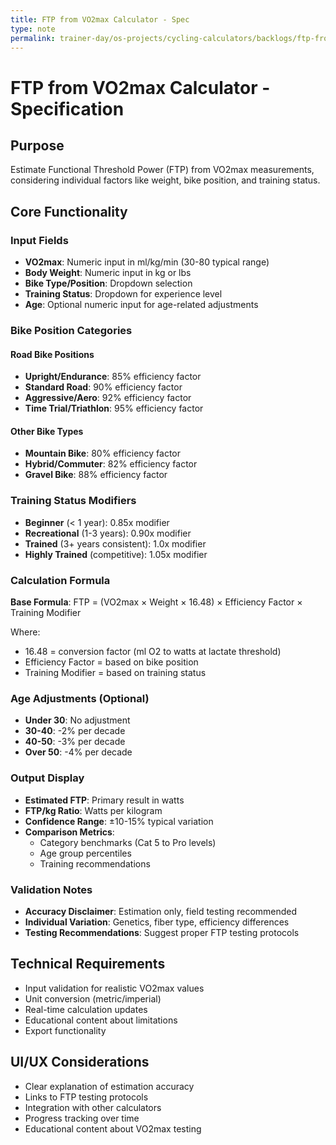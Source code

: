 ```yaml
---
title: FTP from VO2max Calculator - Spec
type: note
permalink: trainer-day/os-projects/cycling-calculators/backlogs/ftp-from-vo2max-calculator-spec
---
```


# FTP from VO2max Calculator - Specification

## Purpose
Estimate Functional Threshold Power (FTP) from VO2max measurements, considering individual factors like weight, bike position, and training status.

## Core Functionality
### Input Fields
- **VO2max**: Numeric input in ml/kg/min (30-80 typical range)
- **Body Weight**: Numeric input in kg or lbs
- **Bike Type/Position**: Dropdown selection
- **Training Status**: Dropdown for experience level
- **Age**: Optional numeric input for age-related adjustments

### Bike Position Categories
#### Road Bike Positions
- **Upright/Endurance**: 85% efficiency factor
- **Standard Road**: 90% efficiency factor  
- **Aggressive/Aero**: 92% efficiency factor
- **Time Trial/Triathlon**: 95% efficiency factor

#### Other Bike Types
- **Mountain Bike**: 80% efficiency factor
- **Hybrid/Commuter**: 82% efficiency factor
- **Gravel Bike**: 88% efficiency factor

### Training Status Modifiers
- **Beginner** (< 1 year): 0.85x modifier
- **Recreational** (1-3 years): 0.90x modifier
- **Trained** (3+ years consistent): 1.0x modifier
- **Highly Trained** (competitive): 1.05x modifier

### Calculation Formula
**Base Formula**: FTP = (VO2max × Weight × 16.48) × Efficiency Factor × Training Modifier

Where:
- 16.48 = conversion factor (ml O2 to watts at lactate threshold)
- Efficiency Factor = based on bike position
- Training Modifier = based on training status

### Age Adjustments (Optional)
- **Under 30**: No adjustment
- **30-40**: -2% per decade
- **40-50**: -3% per decade  
- **Over 50**: -4% per decade

### Output Display
- **Estimated FTP**: Primary result in watts
- **FTP/kg Ratio**: Watts per kilogram
- **Confidence Range**: ±10-15% typical variation
- **Comparison Metrics**:
  - Category benchmarks (Cat 5 to Pro levels)
  - Age group percentiles
  - Training recommendations

### Validation Notes
- **Accuracy Disclaimer**: Estimation only, field testing recommended
- **Individual Variation**: Genetics, fiber type, efficiency differences
- **Testing Recommendations**: Suggest proper FTP testing protocols

## Technical Requirements
- Input validation for realistic VO2max values
- Unit conversion (metric/imperial)
- Real-time calculation updates
- Educational content about limitations
- Export functionality

## UI/UX Considerations
- Clear explanation of estimation accuracy
- Links to FTP testing protocols
- Integration with other calculators
- Progress tracking over time
- Educational content about VO2max testing